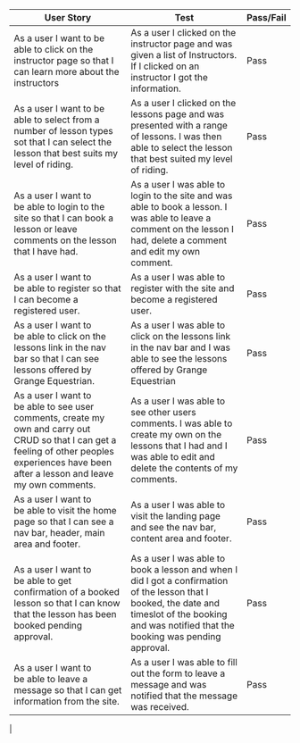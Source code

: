 | User Story                                                                                                                                                                                      | Test                                                                                                                                                                                                | Pass/Fail |
| ----------------------------------------------------------------------------------------------------------------------------------------------------------------------------------------------- | --------------------------------------------------------------------------------------------------------------------------------------------------------------------------------------------------- | --------- |
| As a user I want to be able to click on the instructor page so that I can learn more about the instructors                                                                                      | As a user I clicked on the instructor page and was given a list of Instructors. If I clicked on an instructor I got the information.                                                                | Pass      |
| As a user I want to be able to select from a number of lesson types sot that I can select the lesson that best suits my level of riding.                                                        | As a user I clicked on the lessons page and was presented with a range of lessons. I was then able to select the lesson that best suited my level of riding.                                        | Pass      |
| As a user I want to be able to login to the site so that I can book a lesson or leave comments on the lesson that I have had.                                                                   | As a user I was able to login to the site and was able to book a lesson. I was able to leave a comment on the lesson I had, delete a comment and edit my own comment.                               | Pass      |
| As a user I want to be able to register so that I can become a registered user.                                                                                                                 | As a user I was able to register with the site and become a registered user.                                                                                                                        | Pass      |
| As a user I want to be able to click on the lessons link in the nav bar so that I can see lessons offered by Grange Equestrian.                                                        | As a user I was able to click on the lessons link in the nav bar and I was able to see the lessons offered by Grange Equestrian                                                                     | Pass      |
| As a user I want to be able to see user comments, create my own and carry out CRUD so that I can get a feeling of other peoples experiences have been after a lesson and leave my own comments. | As a user I was able to see other users comments. I was able to create my own on the lessons that I had and I was able to edit and delete the contents of my comments.                              | Pass      |
| As a user I want to be able to visit the home page so that I can see a nav bar, header, main area and footer.                                                                                   | As a user I was able to visit the landing page and see the nav bar, content area and footer.                                                                                                        | Pass      |
| As a user I want to be able to get confirmation of a booked lesson so that I can know that the lesson has been booked pending approval.                                                         | As a user I was able to book a lesson and when I did I got a confirmation of the lesson that I booked, the date and timeslot of the booking and was notified that the booking was pending approval. | Pass      |
| As a user I want to be able to leave a message so that I can get information from the site.                                                                                                     | As a user I was able to fill out the form to leave a message and was notified that the message was received.                                                                                        | Pass      |
|